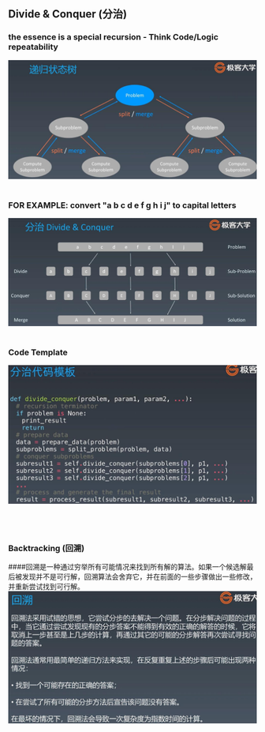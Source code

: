 ## Divide & Conquer (分治)
### the essence is a special recursion - Think Code/Logic repeatability
![Image of divide&conquer](imgs/divide&conquer.jpg)
<br />
<br />
### FOR EXAMPLE: convert "a b c d e f g h i j" to capital letters
![Image of divide&conquer_1](imgs/divide&conquer_1.jpg)
<br />
<br />
### Code Template
![Image of divide&conquer_2](imgs/divide&conquer_2.jpg)
<br />
<br />
<br />
<br />
### Backtracking (回溯)
####回溯是一种通过穷举所有可能情况来找到所有解的算法。如果一个候选解最后被发现并不是可行解，回溯算法会舍弃它，并在前面的一些步骤做出一些修改，并重新尝试找到可行解。
![Image of backtracking](imgs/backtracking.jpg)